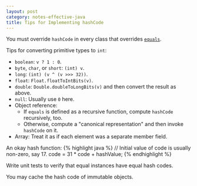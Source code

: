 ```yaml
---
layout: post
category: notes-effective-java
title: Tips for Implementing hashCode
---
```


You must override `hashCode` in every class that overrides
[`equals`](/notes-effective-java/2014-12-28/the-contract-of-equals/).

Tips for converting primitive types to `int`:

* `boolean`: `v ? 1 : 0`.
* `byte`, `char`, or `short`: `(int) v`.
* `long`: `(int) (v ^ (v >>> 32))`.
* `float`: `Float.floatToIntBits(v)`.
* `double`: `Double.doubleToLongBits(v)` and then convert the result as above.
* `null`: Usually use `0` here.
* Object reference:
  - If `equals` is defined as a recursive function, compute `hashCode` recursively, too.
  - Otherwise, compute a "canonical representation" and then invoke `hashCode` on it.
* Array: Treat it as if each element was a separate member field.

An okay hash function:
{% highlight java %}
// Initial value of code is usually non-zero, say 17.
code = 31 * code + hashValue;
{% endhighlight %}

Write unit tests to verify that equal instances have equal hash codes.

You may cache the hash code of immutable objects.
